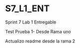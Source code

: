 # S7_L1_ENT
Sprint 7 Lab 1 Entregable

Test Prueba 1- Desde Rama uno

Actualizo readme desde la rama 2